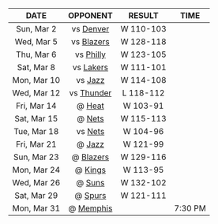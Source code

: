 |    DATE     |             OPPONENT             |  RESULT   |  TIME   |
|:-----------:|:--------------------------------:|:---------:|:-------:|
| Sun, Mar 2  |  vs [Denver](/r/denvernuggets)   | W 110-103 |         |
| Wed, Mar 5  |     vs [Blazers](/r/ripcity)     | W 128-118 |         |
| Thu, Mar 6  |      vs [Philly](/r/sixers)      | W 123-105 |         |
| Sat, Mar 8  |      vs [Lakers](/r/lakers)      | W 111-101 |         |
| Mon, Mar 10 |      vs [Jazz](/r/UtahJazz)      | W 114-108 |         |
| Wed, Mar 12 |     vs [Thunder](/r/Thunder)     | L 118-112 |         |
| Fri, Mar 14 |        @ [Heat](/r/heat)         | W 103-91  |         |
| Sat, Mar 15 |       @ [Nets](/r/GoNets)        | W 115-113 |         |
| Tue, Mar 18 |       vs [Nets](/r/GoNets)       | W 104-96  |         |
| Fri, Mar 21 |      @ [Jazz](/r/UtahJazz)       | W 121-99  |         |
| Sun, Mar 23 |     @ [Blazers](/r/ripcity)      | W 129-116 |         |
| Mon, Mar 24 |       @ [Kings](/r/kings)        | W 113-95  |         |
| Wed, Mar 26 |        @ [Suns](/r/suns)         | W 132-102 |         |
| Sat, Mar 29 |      @ [Spurs](/r/NBASpurs)      | W 121-111 |         |
| Mon, Mar 31 | @ [Memphis](/r/memphisgrizzlies) |           | 7:30 PM |